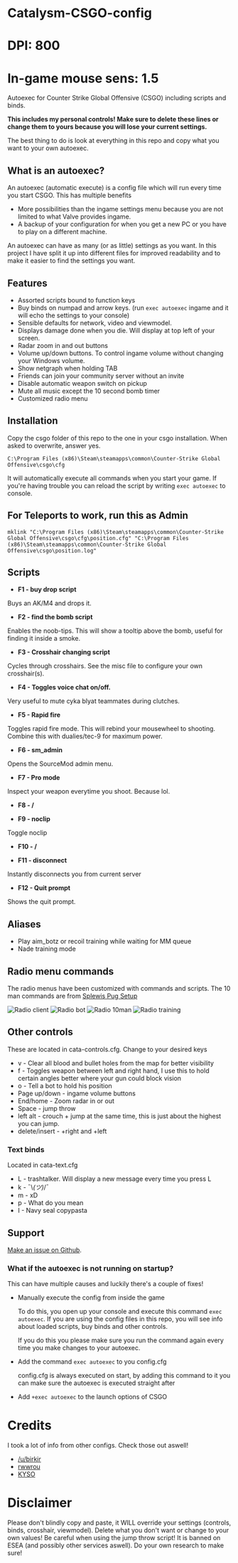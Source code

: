 # Catalysm-CSGO-config

# DPI: 800
# In-game mouse sens: 1.5

Autoexec for Counter Strike Global Offensive (CSGO) including scripts and binds.

**This includes my personal controls! Make sure to delete these lines or change them to yours because you will lose your current settings.**

The best thing to do is look at everything in this repo and copy what you want to your own autoexec.

## What is an autoexec?

An autoexec (automatic execute) is a config file which will run every time you start CSGO. This has multiple benefits

- More possibilities than the ingame settings menu because you are not limited to what Valve provides ingame.
- A backup of your configuration for when you get a new PC or you have to play on a different machine.

An autoexec can have as many (or as little) settings as you want. In this project I have split it up into different files for improved readability and to make it easier to find the settings you want.

## Features

* Assorted scripts bound to function keys
* Buy binds on numpad and arrow keys. (run `exec autoexec` ingame and it will echo the settings to your console)
* Sensible defaults for network, video and viewmodel.
* Displays damage done when you die. Will display at top left of your screen.
* Radar zoom in and out buttons
* Volume up/down buttons. To control ingame volume without changing your Windows volume.
* Show netgraph when holding TAB
* Friends can join your community server without an invite
* Disable automatic weapon switch on pickup
* Mute all music except the 10 second bomb timer
* Customized radio menu

## Installation

  Copy the csgo folder of this repo to the one in your csgo installation. When asked to overwrite, answer yes.
  
  `C:\Program Files (x86)\Steam\steamapps\common\Counter-Strike Global Offensive\csgo\cfg`
  
  It will automatically execute all commands when you start your game. 
  If you're having trouble you can reload the script by writing `exec autoexec` to console.

## For Teleports to work, run this as Admin
`mklink "C:\Program Files (x86)\Steam\steamapps\common\Counter-Strike Global Offensive\csgo\cfg\position.cfg" "C:\Program Files (x86)\Steam\steamapps\common\Counter-Strike Global Offensive\csgo\position.log"`

## Scripts

* **F1 - buy drop script**
  
Buys an AK/M4 and drops it.

* **F2 - find the bomb script**

Enables the noob-tips. This will show a tooltip above the bomb, useful for finding it inside a smoke.

* **F3 - Crosshair changing script**

Cycles through crosshairs. See the misc file to configure your own crosshair(s).

* **F4 - Toggles voice chat on/off.**

Very useful to mute cyka blyat teammates during clutches.

* **F5 - Rapid fire**

Toggles rapid fire mode. This will rebind your mousewheel to shooting. Combine this with dualies/tec-9 for maximum power.

* **F6 - sm_admin**

Opens the SourceMod admin menu.

* **F7 - Pro mode**

Inspect your weapon everytime you shoot. Because lol.

* **F8 - /**

* **F9 - noclip**

Toggle noclip

* **F10 - /**

* **F11 - disconnect**

Instantly disconnects you from current server

* **F12 - Quit prompt**

Shows the quit prompt. 

## Aliases

* Play aim_botz or recoil training while waiting for MM queue
* Nade training mode

## Radio menu commands

The radio menus have been customized with commands and scripts. The 10 man commands are from [Splewis Pug Setup](https://github.com/splewis/csgo-pug-setup)

![Radio client](img/radio_client.png)
![Radio bot](img/radio_bot.png)
![Radio 10man](img/radio_10man.png)
![Radio training](img/radio_training.png)


## Other controls

These are located in cata-controls.cfg. Change to your desired keys

* v - Clear all blood and bullet holes from the map for better visibility
* f - Toggles weapon between left and right hand, I use this to hold certain angles better where your gun could block vision
* o - Tell a bot to hold his position
* Page up/down - ingame volume buttons
* End/home - Zoom radar in or out
* Space - jump throw
* left alt - crouch + jump at the same time, this is just about the highest you can jump.
* delete/insert - +right and +left

### Text binds

Located in cata-text.cfg

* L - trashtalker. Will display a new message every time you press L
* k -  ¯\\_(ツ)_/¯
* m - xD
* p - What do you mean
* I - Navy seal copypasta

## Support

[Make an issue on Github](https://github.com/niekcandaele/Catalysm-CSGO-config/issues/new).

### What if the autoexec is not running on startup?

This can have multiple causes and luckily there's a couple of fixes!

- Manually execute the config from inside the game
  
  To do this, you open up your console and execute this command `exec autoexec`. If you are using the config files in this repo, you will see info about loaded scripts, buy binds and other controls.

  If you do this you please make sure you run the command again every time you make changes to your autoexec.

- Add the command `exec autoexec` to you config.cfg

  config.cfg is always executed on start, by adding this command to it you can make sure the autoexec is executed straight after

- Add `+exec autoexec` to the launch options of CSGO

# Credits

I took a lot of info from other configs. Check those out aswell!

- [/u/birkir](https://www.reddit.com/r/GlobalOffensive/comments/8ax858/updated_csgo_tips_configs_and_more/)
- [rwwrou](https://github.com/rwwrou/yuki.cfg)
- [KYSO](https://www.youtube.com/watch?v=l7gE8RjuJB8)

# Disclaimer

Please don't blindly copy and paste, it WILL override your settings (controls, binds, crosshair, viewmodel). Delete what you don't want or change to your own values! Be careful when using the jump throw script! It is banned on ESEA (and possibly other services aswell). Do your own research to make sure!

